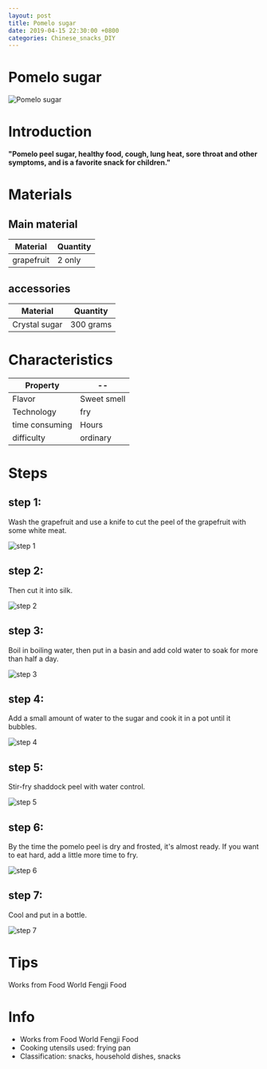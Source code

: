 ```yaml
---
layout: post
title: Pomelo sugar
date: 2019-04-15 22:30:00 +0800
categories: Chinese_snacks_DIY
---
```


# Pomelo sugar

![Pomelo sugar]({{site.baseurl}}/img/449832/449832.jpg)

# Introduction

**"Pomelo peel sugar, healthy food, cough, lung heat, sore throat and other symptoms, and is a favorite snack for children."**

# Materials


## Main material

Material|Quantity
--|--
grapefruit|2 only

## accessories

Material|Quantity
--|--
Crystal sugar|300 grams

# Characteristics

Property|--
--|--
Flavor|Sweet smell
Technology|fry
time consuming|Hours
difficulty|ordinary

# Steps

## step 1:

Wash the grapefruit and use a knife to cut the peel of the grapefruit with some white meat.

![step 1]({{site.baseurl}}/img/449832/1.jpg)

## step 2:

Then cut it into silk.

![step 2]({{site.baseurl}}/img/449832/2.jpg)

## step 3:

Boil in boiling water, then put in a basin and add cold water to soak for more than half a day.

![step 3]({{site.baseurl}}/img/449832/3.jpg)

## step 4:

Add a small amount of water to the sugar and cook it in a pot until it bubbles.

![step 4]({{site.baseurl}}/img/449832/4.jpg)

## step 5:

Stir-fry shaddock peel with water control.

![step 5]({{site.baseurl}}/img/449832/5.jpg)

## step 6:

By the time the pomelo peel is dry and frosted, it's almost ready. If you want to eat hard, add a little more time to fry.

![step 6]({{site.baseurl}}/img/449832/6.jpg)

## step 7:

Cool and put in a bottle.

![step 7]({{site.baseurl}}/img/449832/7.jpg)

# Tips

Works from Food World Fengji Food

# Info

- Works from Food World Fengji Food
- Cooking utensils used: frying pan
- Classification: snacks, household dishes, snacks
